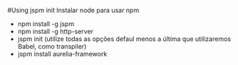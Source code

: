 #Using jspm init
Instalar node para usar npm
* npm install -g jspm
* npm install -g http-server
* jspm init (utilize todas as opções defaul menos a última que utilizaremos Babel, como transpiler)
* jspm install aurelia-framework

